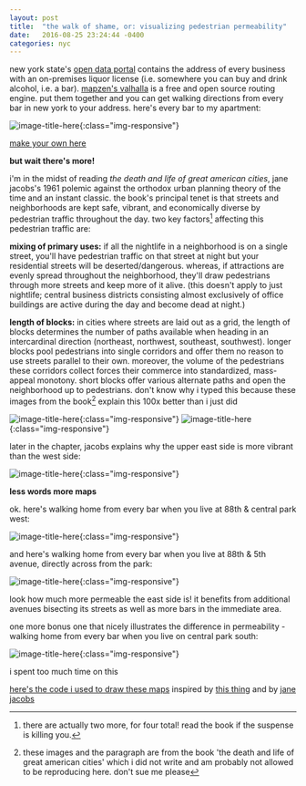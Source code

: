 ```yaml
---
layout: post
title:  "the walk of shame, or: visualizing pedestrian permeability"
date:   2016-08-25 23:24:44 -0400
categories: nyc
---
```


new york state's [open data portal][nysdata] contains the address of every business with an on-premises liquor license (i.e. somewhere you can buy and drink alcohol, i.e. a bar). [mapzen's valhalla][valhalla] is a free and open source routing engine. put them together and you can get walking directions from every bar in new york to your address. here's every bar to my apartment:

![image-title-here](/assets/bklyn.png){:class="img-responsive"}

[make your own here][wos]

**but wait there's more!**

i'm in the midst of reading *the death and life of great american cities*, jane jacobs's 1961 polemic against the orthodox urban planning theory of the time and an instant classic. the book's principal tenet is that streets and neighborhoods are kept safe, vibrant, and economically diverse by pedestrian traffic throughout the day. two key factors[^1] affecting this pedestrian traffic are:

**mixing of primary uses:** if all the nightlife in a neighborhood is on a single street, you'll have pedestrian traffic on that street at night but your residential streets will be deserted/dangerous. whereas, if attractions are evenly spread throughout the neighborhood, they'll draw pedestrians through more streets and keep more of it alive. (this doesn't apply to just nightlife; central business districts consisting almost exclusively of office buildings are active during the day and become dead at night.)

**length of blocks:** in cities where streets are laid out as a grid, the length of blocks determines the number of paths available when heading in an intercardinal direction (northeast, northwest, southeast, southwest). longer blocks pool pedestrians into single corridors and offer them no reason to use streets parallel to their own. moreover, the volume of the pedestrians these corridors collect forces their commerce into standardized, mass-appeal monotony. short blocks offer various alternate paths and open the neighborhood up to pedestrians. don't know why i typed this because these images from the book[^2] explain this 100x better than i just did

![image-title-here](/assets/longblock.png){:class="img-responsive"}
![image-title-here](/assets/shortblock.png){:class="img-responsive"}

later in the chapter, jacobs explains why the upper east side is more vibrant than the west side:

![image-title-here](/assets/jacobs.png){:class="img-responsive"}

**less words more maps**

ok. here's walking home from every bar when you live at 88th & central park west:

![image-title-here](/assets/west.png){:class="img-responsive"}

and here's walking home from every bar when you live at 88th & 5th avenue, directly across from the park:

![image-title-here](/assets/east.png){:class="img-responsive"}

look how much more permeable the east side is! it benefits from additional avenues bisecting its streets as well as more bars in the immediate area.

one more bonus one that nicely illustrates the difference in permeability - walking home from every bar when you live on central park south:

![image-title-here](/assets/south.png){:class="img-responsive"}

i spent too much time on this

[here's the code i used to draw these maps][github] 
inspired by [this thing][er] and by [jane jacobs][jane]

[^1]: there are actually two more, for four total! read the book if the suspense is killing you.
[^2]: these images and the paragraph are from the book 'the death and life of great american cities' which i did not write and am probably not allowed to be reproducing here. don't sue me please

[nysdata]: https://data.ny.gov/
[valhalla]: https://mapzen.com/products/turn-by-turn/
[wos]: https://walk-of-shame.herokuapp.com/
[er]: http://stevecoast.com/2016/01/04/new-kickstarter-every-road/
[jane]: https://en.wikipedia.org/wiki/Jane_Jacobs
[github]: https://github.com/strangerloops/walk-of-shame